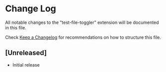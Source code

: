 # Change Log
All notable changes to the "test-file-toggler" extension will be documented in this file.

Check [Keep a Changelog](http://keepachangelog.com/) for recommendations on how to structure this file.

## [Unreleased]
- Initial release